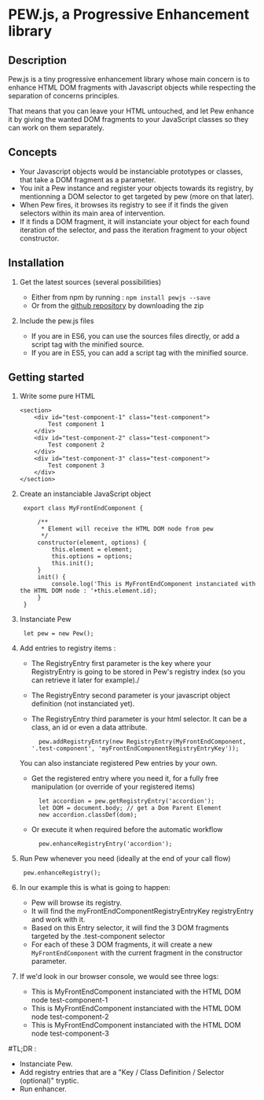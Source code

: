 # PEW.js, a Progressive Enhancement library

## Description

Pew.js is a tiny progressive enhancement library whose main concern is to enhance HTML DOM fragments with Javascript objects while respecting the separation of concerns principles.

That means that you can leave your HTML untouched, and let Pew enhance it by giving the wanted DOM fragments to your JavaScript classes so they can work on them separately. 

## Concepts

- Your Javascript objects would be instanciable prototypes or classes, that take a DOM fragment as a parameter.
- You init a Pew instance and register your objects towards its registry, by mentionning a DOM selector to get targeted by pew (more on that later).
- When Pew fires, it browses its registry to see if it finds the given selectors within its main area of intervention.
- If it finds a DOM fragment, it will instanciate your object for each found iteration of the selector, and pass the iteration fragment to your object constructor.

## Installation

1. Get the latest sources (several possibilities)
    - Either from npm by running : `npm install pewjs --save`
    - Or from the [github repository](https://github.com/agencewonderful/pewjs) by downloading the zip
    
2. Include the pew.js files
    - If you are in ES6, you can use the sources files directly, or add a script tag with the minified source.
    - If you are in ES5, you can add a script tag with the minified source.                
        
## Getting started        

1. Write some pure HTML

    ```
    <section>
        <div id="test-component-1" class="test-component">
            Test component 1
        </div>
        <div id="test-component-2" class="test-component">
            Test component 2
        </div>
        <div id="test-component-3" class="test-component">
            Test component 3
        </div>                
    </section>
    ```                      
        
2. Create an instanciable JavaScript object
    
        export class MyFrontEndComponent {
        
            /**
             * Element will receive the HTML DOM node from pew
             */
            constructor(element, options) {
                this.element = element;
                this.options = options;
                this.init();
            }
            init() {
                console.log('This is MyFrontEndComponent instanciated with the HTML DOM node : '+this.element.id);
            }
        }    

3. Instanciate Pew 

        let pew = new Pew();
         
4. Add entries to registry items :

    - The RegistryEntry first parameter is the key where your RegistryEntry is going to be stored in Pew's registry index (so you can retrieve it later for example)./
    - The RegistryEntry second parameter is your javascript object definition (not instanciated yet).
    - The RegistryEntry third parameter is your html selector. It can be a class, an id or even a data attribute.
    
            pew.addRegistryEntry(new RegistryEntry(MyFrontEndComponent, '.test-component', 'myFrontEndComponentRegistryEntryKey'));                    

    You can also instanciate registered Pew entries by your own.
    * Get the registered entry where you need it, for a fully free manipulation (or override of your registered items)
    
            let accordion = pew.getRegistryEntry('accordion');
            let DOM = document.body; // get a Dom Parent Element
            new accordion.classDef(dom);
        
    * Or execute it when required before the automatic workflow
    
            pew.enhanceRegistryEntry('accordion');
            
6. Run Pew whenever you need (ideally at the end of your call flow)

        pew.enhanceRegistry();
        
7. In our example this is what is going to happen:
    - Pew will browse its registry.
    - It will find the myFrontEndComponentRegistryEntryKey registryEntry and work with it.
    - Based on this Entry selector, it will find the 3 DOM fragments targeted by the .test-component selector
    - For each of these 3 DOM fragments, it will create a new  `MyFrontEndComponent` with the current fragment in the constructor parameter.
    
8. If we'd look in our browser console, we would see three logs:
    - This is MyFrontEndComponent instanciated with the HTML DOM node test-component-1
    - This is MyFrontEndComponent instanciated with the HTML DOM node test-component-2
    - This is MyFrontEndComponent instanciated with the HTML DOM node test-component-3        
        
#TL;DR :
- Instanciate Pew.
- Add registry entries that are a "Key / Class Definition / Selector (optional)" tryptic.
- Run enhancer.
